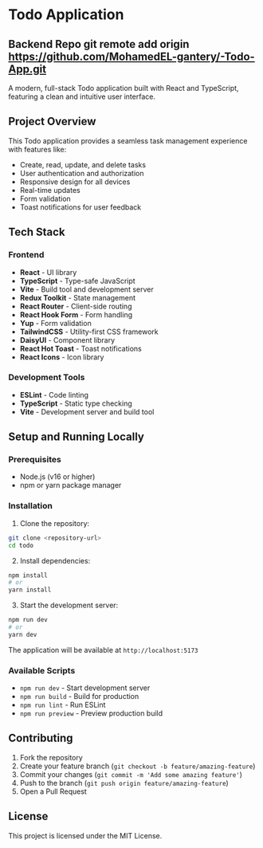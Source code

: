 # Todo Application

## Backend Repo git remote add origin https://github.com/MohamedEL-gantery/-Todo-App.git

A modern, full-stack Todo application built with React and TypeScript, featuring a clean and intuitive user interface.

## Project Overview

This Todo application provides a seamless task management experience with features like:

- Create, read, update, and delete tasks
- User authentication and authorization
- Responsive design for all devices
- Real-time updates
- Form validation
- Toast notifications for user feedback

## Tech Stack

### Frontend

- **React** - UI library
- **TypeScript** - Type-safe JavaScript
- **Vite** - Build tool and development server
- **Redux Toolkit** - State management
- **React Router** - Client-side routing
- **React Hook Form** - Form handling
- **Yup** - Form validation
- **TailwindCSS** - Utility-first CSS framework
- **DaisyUI** - Component library
- **React Hot Toast** - Toast notifications
- **React Icons** - Icon library

### Development Tools

- **ESLint** - Code linting
- **TypeScript** - Static type checking
- **Vite** - Development server and build tool

## Setup and Running Locally

### Prerequisites

- Node.js (v16 or higher)
- npm or yarn package manager

### Installation

1. Clone the repository:

```bash
git clone <repository-url>
cd todo
```

2. Install dependencies:

```bash
npm install
# or
yarn install
```

3. Start the development server:

```bash
npm run dev
# or
yarn dev
```

The application will be available at `http://localhost:5173`

### Available Scripts

- `npm run dev` - Start development server
- `npm run build` - Build for production
- `npm run lint` - Run ESLint
- `npm run preview` - Preview production build

## Contributing

1. Fork the repository
2. Create your feature branch (`git checkout -b feature/amazing-feature`)
3. Commit your changes (`git commit -m 'Add some amazing feature'`)
4. Push to the branch (`git push origin feature/amazing-feature`)
5. Open a Pull Request

## License

This project is licensed under the MIT License.
